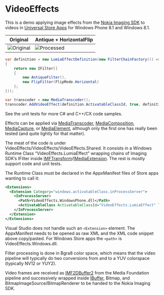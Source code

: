 VideoEffects
============

This is a demo applying image effects from the [Nokia Imaging SDK](http://developer.nokia.com/resources/library/Imaging_API_Ref/index.html) to videos in [Universal Store Apps](http://msdn.microsoft.com/en-us/library/windows/apps/dn609832.aspx) for Windows Phone 8.1 and Windows 8.1.

Original|Antique + HorizontalFlip
----|----
![Original](http://mmaitre314.github.io/VideoEffect/car_original.jpg)|![Processed](http://mmaitre314.github.io/VideoEffect/car_processed.jpg)

```c#
var definition = new LumiaEffectDefinition(new FilterChainFactory(() =>
{
    return new IFilter[]
    {
        new AntiqueFilter(),
        new FlipFilter(FlipMode.Horizontal)
    };
}));

var transcoder = new MediaTranscoder();
transcoder.AddVideoEffect(definition.ActivatableClassId, true, definition.Properties);
```

See the unit tests for more C# and C++/CX code samples. 

Effects can be applied via [MediaTranscoder](http://msdn.microsoft.com/en-us/library/windows/apps/windows.media.transcoding.mediatranscoder.aspx), [MediaComposition](http://msdn.microsoft.com/en-us/library/windows/apps/xaml/windows.media.editing.mediacomposition.aspx), [MediaCapture](http://msdn.microsoft.com/en-us/library/windows/apps/xaml/windows.media.capture.mediacapture.aspx), or [MediaElement](http://msdn.microsoft.com/en-us/library/windows/apps/xaml/windows.ui.xaml.controls.mediaelement.aspx), although only the first one has really been tested (and quite lightly for that matter).

The meat of the code is under VideoEffects/VideoEffects/VideoEffects.Shared. It consists in a Windows Runtime Class “VideoEffects.LumiaEffect” wrapping chains of Imaging SDK’s IFilter inside [IMFTransform](http://msdn.microsoft.com/en-us/library/windows/desktop/ms696260)/[IMediaExtension](http://msdn.microsoft.com/en-us/library/windows/apps/windows.media.imediaextension.aspx). The rest is mostly support code and unit tests. 

The Runtime Class must be declared in the AppxManifest files of Store apps wanting to call it:

```xml
<Extensions>
  <Extension Category="windows.activatableClass.inProcessServer">
    <InProcessServer>
      <Path>VideoEffects.WindowsPhone.dll</Path>
      <ActivatableClass ActivatableClassId="VideoEffects.LumiaEffect" ThreadingModel="both" />
    </InProcessServer>
  </Extension>
</Extensions>
```

Visual Studio does not handle such an `<Extension>` element. The AppxManifest needs to be opened as raw XML and the XML code snippet above copy/pasted. For Windows Store apps the `<path>` is VideoEffects.Windows.dll.

Filter processing is done in Bgra8 color space, which means that the video pipeline will typically do two conversions from and to a YUV colorspace (typically NV12 or YUY2).

Video frames are received as [IMF2DBuffer2](http://msdn.microsoft.com/en-us/library/windows/desktop/hh447827) from the Media Foundation pipeline and successively wrapped inside [IBuffer](http://msdn.microsoft.com/en-us/library/windows/apps/windows.storage.streams.ibuffer.aspx), Bitmap, and BitmapImageSource/BitmapRenderer to be handed to the Nokia Imaging SDK.
